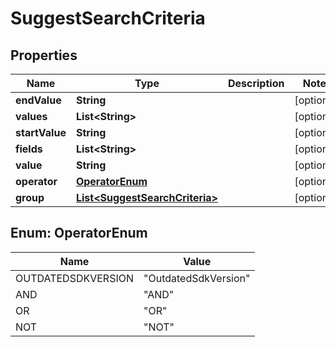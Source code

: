 
# SuggestSearchCriteria

## Properties
Name | Type | Description | Notes
------------ | ------------- | ------------- | -------------
**endValue** | **String** |  |  [optional]
**values** | **List&lt;String&gt;** |  |  [optional]
**startValue** | **String** |  |  [optional]
**fields** | **List&lt;String&gt;** |  |  [optional]
**value** | **String** |  |  [optional]
**operator** | [**OperatorEnum**](#OperatorEnum) |  |  [optional]
**group** | [**List&lt;SuggestSearchCriteria&gt;**](SuggestSearchCriteria.md) |  |  [optional]


<a name="OperatorEnum"></a>
## Enum: OperatorEnum
Name | Value
---- | -----
OUTDATEDSDKVERSION | &quot;OutdatedSdkVersion&quot;
AND | &quot;AND&quot;
OR | &quot;OR&quot;
NOT | &quot;NOT&quot;




